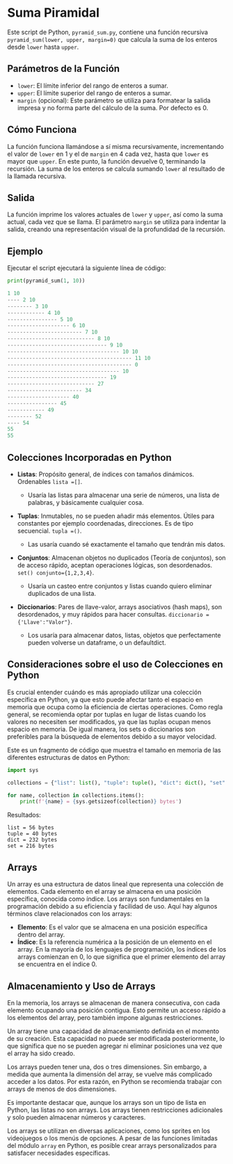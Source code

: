 # Suma Piramidal

Este script de Python, `pyramid_sum.py`, contiene una función recursiva `pyramid_sum(lower, upper, margin=0)` que calcula la suma de los enteros desde `lower` hasta `upper`.

## Parámetros de la Función

- `lower`: El límite inferior del rango de enteros a sumar.
- `upper`: El límite superior del rango de enteros a sumar.
- `margin` (opcional): Este parámetro se utiliza para formatear la salida impresa y no forma parte del cálculo de la suma. Por defecto es 0.

## Cómo Funciona

La función funciona llamándose a sí misma recursivamente, incrementando el valor de `lower` en 1 y el de `margin` en 4 cada vez, hasta que `lower` es mayor que `upper`. En este punto, la función devuelve 0, terminando la recursión. La suma de los enteros se calcula sumando `lower` al resultado de la llamada recursiva.

## Salida

La función imprime los valores actuales de `lower` y `upper`, así como la suma actual, cada vez que se llama. El parámetro `margin` se utiliza para indentar la salida, creando una representación visual de la profundidad de la recursión.

## Ejemplo

Ejecutar el script ejecutará la siguiente línea de código:

```python
print(pyramid_sum(1, 10))

1 10
---- 2 10
-------- 3 10
------------ 4 10
---------------- 5 10
-------------------- 6 10
------------------------ 7 10
---------------------------- 8 10
-------------------------------- 9 10
------------------------------------ 10 10
---------------------------------------- 11 10
---------------------------------------- 0
------------------------------------ 10
-------------------------------- 19
---------------------------- 27
------------------------ 34
-------------------- 40
---------------- 45
------------ 49
-------- 52
---- 54
55
55
```
## Colecciones Incorporadas en Python

- **Listas**: Propósito general, de índices con tamaños dinámicos. Ordenables `lista =[]`.
  - Usaría las listas para almacenar una serie de números, una lista de palabras, y básicamente cualquier cosa.

- **Tuplas**: Inmutables, no se pueden añadir más elementos. Útiles para constantes por ejemplo coordenadas, direcciones. Es de tipo secuencial. `tupla =()`.
  - Las usaría cuando sé exactamente el tamaño que tendrán mis datos.

- **Conjuntos**: Almacenan objetos no duplicados (Teoría de conjuntos), son de acceso rápido, aceptan operaciones lógicas, son desordenados. `set() conjunto={1,2,3,4}`.
  - Usaría un casteo entre conjuntos y listas cuando quiero eliminar duplicados de una lista.

- **Diccionarios**: Pares de llave-valor, arrays asociativos (hash maps), son desordenados, y muy rápidos para hacer consultas. `diccionario ={'Llave':"Valor"}`.
  - Los usaría para almacenar datos, listas, objetos que perfectamente pueden volverse un dataframe, o un defaultdict.

## Consideraciones sobre el uso de Colecciones en Python

Es crucial entender cuándo es más apropiado utilizar una colección específica en Python, ya que esto puede afectar tanto el espacio en memoria que ocupa como la eficiencia de ciertas operaciones. Como regla general, se recomienda optar por tuplas en lugar de listas cuando los valores no necesiten ser modificados, ya que las tuplas ocupan menos espacio en memoria. De igual manera, los sets o diccionarios son preferibles para la búsqueda de elementos debido a su mayor velocidad.

Este es un fragmento de código que muestra el tamaño en memoria de las diferentes estructuras de datos en Python:

```python
import sys

collections = {"list": list(), "tuple": tuple(), "dict": dict(), "set": set()}

for name, collection in collections.items():
    print(f'{name} = {sys.getsizeof(collection)} bytes')
```
Resultados:

    list = 56 bytes
    tuple = 40 bytes
    dict = 232 bytes
    set = 216 bytes

## Arrays

Un array es una estructura de datos lineal que representa una colección de elementos. Cada elemento en el array se almacena en una posición específica, conocida como índice. Los arrays son fundamentales en la programación debido a su eficiencia y facilidad de uso. Aquí hay algunos términos clave relacionados con los arrays:

- **Elemento**: Es el valor que se almacena en una posición específica dentro del array.
- **Índice**: Es la referencia numérica a la posición de un elemento en el array. En la mayoría de los lenguajes de programación, los índices de los arrays comienzan en 0, lo que significa que el primer elemento del array se encuentra en el índice 0.

## Almacenamiento y Uso de Arrays

En la memoria, los arrays se almacenan de manera consecutiva, con cada elemento ocupando una posición contigua. Esto permite un acceso rápido a los elementos del array, pero también impone algunas restricciones.

Un array tiene una capacidad de almacenamiento definida en el momento de su creación. Esta capacidad no puede ser modificada posteriormente, lo que significa que no se pueden agregar ni eliminar posiciones una vez que el array ha sido creado.

Los arrays pueden tener una, dos o tres dimensiones. Sin embargo, a medida que aumenta la dimensión del array, se vuelve más complicado acceder a los datos. Por esta razón, en Python se recomienda trabajar con arrays de menos de dos dimensiones.

Es importante destacar que, aunque los arrays son un tipo de lista en Python, las listas no son arrays. Los arrays tienen restricciones adicionales y solo pueden almacenar números y caracteres.

Los arrays se utilizan en diversas aplicaciones, como los sprites en los videojuegos o los menús de opciones. A pesar de las funciones limitadas del módulo `array` en Python, es posible crear arrays personalizados para satisfacer necesidades específicas.